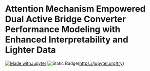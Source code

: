 # Attention Mechanism Empowered Dual Active Bridge Converter Performance Modeling with Enhanced Interpretability and Lighter Data
[![Made withJupyter](https://img.shields.io/badge/Made%20with-Jupyter-orange?style=for-the-badge&logo=Jupyter)](https://jupyter.org/try)
![Static Badge](https://img.shields.io/badge/Made%20with-Jupyter-1?style=for-the-badge&logo=jupyter&logoColor=%23F37626)(https://jupyter.org/try)




